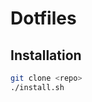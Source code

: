 # Dotfiles

## Installation

```bash
git clone <repo>
./install.sh
```

<!-- Todo: merge in layouts from avb dotfiles and manage with chezmoi-->
<!--
### MacOS keyboard layout

1. Copy the keyboard layout files to the `Keyboard Layouts` directory in your home directory.

    ```bash
    cp ./macos/keyboard_layouts/* /Library/Keyboard\ Layouts/
    ```

2. Go to `System Settings` > `Keyboard` > `Text Input` > `Input Sources` > `Edit`.
3. Click `+` in the bottom left, scroll to the bottom of the list on the left and select `Others` then select `QWERTY no option` and click `Add`.
4. Either delete your existing layout (probably called `U.S.`) or just switch to the `QWERTY no option` layout using the input-source select in the menu bar.
-->
